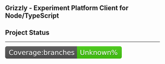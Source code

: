 Grizzly - Experiment Platform Client for Node/TypeScript
---

## Project Status
---
![Coverage badge](./coverage/badge-branches.svg)

